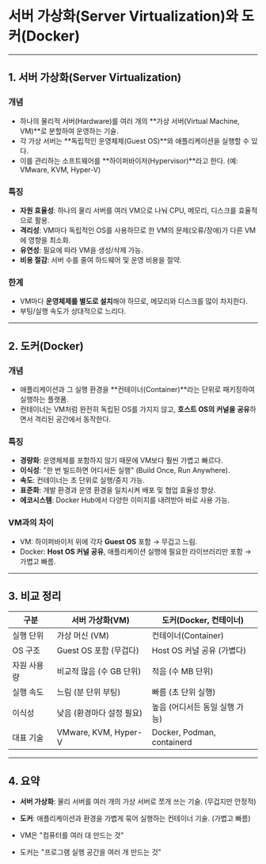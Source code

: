 # 서버 가상화(Server Virtualization)와 도커(Docker)

---

## 1. 서버 가상화(Server Virtualization)

### 개념
- 하나의 물리적 서버(Hardware)를 여러 개의 **가상 서버(Virtual Machine, VM)**로 분할하여 운영하는 기술.
- 각 가상 서버는 **독립적인 운영체제(Guest OS)**와 애플리케이션을 실행할 수 있다.
- 이를 관리하는 소프트웨어를 **하이퍼바이저(Hypervisor)**라고 한다. (예: VMware, KVM, Hyper-V)

### 특징
- **자원 효율성**: 하나의 물리 서버를 여러 VM으로 나눠 CPU, 메모리, 디스크를 효율적으로 활용.
- **격리성**: VM마다 독립적인 OS를 사용하므로 한 VM의 문제(오류/장애)가 다른 VM에 영향을 최소화.
- **유연성**: 필요에 따라 VM을 생성/삭제 가능.
- **비용 절감**: 서버 수를 줄여 하드웨어 및 운영 비용을 절약.

### 한계
- VM마다 **운영체제를 별도로 설치**해야 하므로, 메모리와 디스크를 많이 차지한다.
- 부팅/실행 속도가 상대적으로 느리다.

---

## 2. 도커(Docker)

### 개념
- 애플리케이션과 그 실행 환경을 **컨테이너(Container)**라는 단위로 패키징하여 실행하는 플랫폼.
- 컨테이너는 VM처럼 완전히 독립된 OS를 가지지 않고, **호스트 OS의 커널을 공유**하면서 격리된 공간에서 동작한다.

### 특징
- **경량화**: 운영체제를 포함하지 않기 때문에 VM보다 훨씬 가볍고 빠르다.
- **이식성**: "한 번 빌드하면 어디서든 실행" (Build Once, Run Anywhere).
- **속도**: 컨테이너는 초 단위로 실행/중지 가능.
- **표준화**: 개발 환경과 운영 환경을 일치시켜 배포 및 협업 효율성 향상.
- **에코시스템**: Docker Hub에서 다양한 이미지를 내려받아 바로 사용 가능.

### VM과의 차이
- VM: 하이퍼바이저 위에 각자 **Guest OS** 포함 → 무겁고 느림.  
- Docker: **Host OS 커널 공유**, 애플리케이션 실행에 필요한 라이브러리만 포함 → 가볍고 빠름.

---

## 3. 비교 정리

| 구분            | 서버 가상화(VM)                    | 도커(Docker, 컨테이너)         |
|-----------------|-------------------------------------|---------------------------------|
| 실행 단위       | 가상 머신 (VM)                     | 컨테이너(Container)             |
| OS 구조         | Guest OS 포함 (무겁다)             | Host OS 커널 공유 (가볍다)      |
| 자원 사용량     | 비교적 많음 (수 GB 단위)            | 적음 (수 MB 단위)               |
| 실행 속도       | 느림 (분 단위 부팅)                 | 빠름 (초 단위 실행)             |
| 이식성          | 낮음 (환경마다 설정 필요)           | 높음 (어디서든 동일 실행 가능)  |
| 대표 기술       | VMware, KVM, Hyper-V               | Docker, Podman, containerd      |

---

## 4. 요약

- **서버 가상화**: 물리 서버를 여러 개의 가상 서버로 쪼개 쓰는 기술. (무겁지만 안정적)  
- **도커**: 애플리케이션과 환경을 가볍게 묶어 실행하는 컨테이너 기술. (가볍고 빠름)  

- VM은 "컴퓨터를 여러 대 만드는 것"  
- 도커는 "프로그램 실행 공간을 여러 개 만드는 것"
